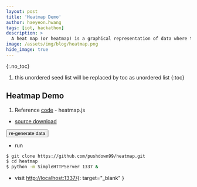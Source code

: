 ```yaml
---
layout: post
title: 'Heatmap Demo' 
author: haeyeon.hwang
tags: [iot, hackathon]
description: >
  A heat map (or heatmap) is a graphical representation of data where the individual values contained in a matrix are represented as colors. "Heat map" is a newer term but shading matrices have existed for over a century. `wiki`
image: /assets/img/blog/heatmap.png
hide_image: true
---
```

{:.no_toc}
1. this unordered seed list will be replaced by toc as unordered list
{:toc}

## **Heatmap Demo**

1. Reference [code](https://www.patrick-wied.at/static/heatmapjs/example-minimal-config.html) - heatmap.js

  * <a href="https://github.com/pushdown99/heatmap.git">source download <span class="icon-github"></span></a>
  <div class="demo-block">
  <div class="demo-heatmap"></div>
  </div>
  <button class="demo-btn">re-generate data</button>

  * run
  
  ~~~bash
  $ git clone https://github.com/pushdown99/heatmap.git
  $ cd heatmap
  $ python -m SimpleHTTPServer 1337 &
  ~~~

  * visit [http://localhost:1337/](http://localhost:1337/){: target="_blank" }
